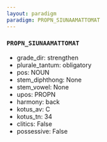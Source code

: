 ```yaml
---
layout: paradigm
paradigm: PROPN_SIUNAAMATTOMAT
---
```

### ` PROPN_SIUNAAMATTOMAT `


* grade_dir: strengthen
* plurale_tantum: obligatory
* pos: NOUN
* stem_diphthong: None
* stem_vowel: None
* upos: PROPN
* harmony: back
* kotus_av: C
* kotus_tn: 34
* clitics: False
* possessive: False
